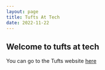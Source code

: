 ```yaml
---
layout: page
title: Tufts At Tech
date: 2022-11-22
---
```


## Welcome to tufts at tech

You can go to the Tufts website [here](https://vet.tufts.edu/tufts-tech)
